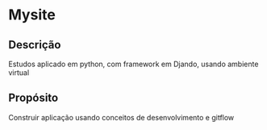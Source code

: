 # Mysite
## Descrição

Estudos aplicado em python, com framework em Djando, usando ambiente virtual

## Propósito
Construir aplicação usando conceitos de desenvolvimento e gitflow